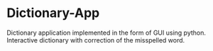 # Dictionary-App
Dictionary application implemented in the form of GUI using python. Interactive dictionary with correction of the misspelled word.
